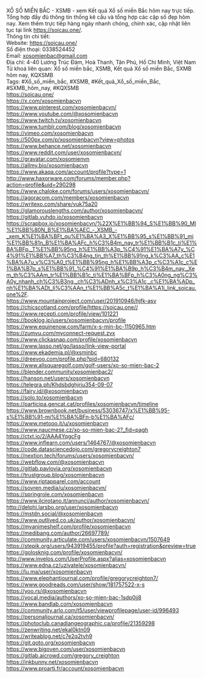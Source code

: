 XỔ SỐ MIỀN BẮC - XSMB - xem Kết quả Xổ số miền Bắc hôm nay trực tiếp. Tổng hợp đầy đủ thông tin thống kê cầu và tổng hợp các cặp số đẹp hôm nay. Xem thêm trực tiếp hàng ngày nhanh chóng, chính xác, cập nhật liên tục tại link https://soicau.one/.		
Thông tin chi tiết:		
Website: https://soicau.one/		
Số điện thoại: 0338524452		
Email: xosomienbac@gmail.com		
Địa chỉ: 4-40 Lương Trúc Đàm, Hoà Thanh, Tân Phú, Hồ Chí Minh, Việt Nam		
Từ khoá liên quan: Xổ số miền bắc, XSMB, Kết quả Xổ số miền Bắc, SXMB hôm nay, KQXSMB		
Tags: #Xổ_số_miền_bắc, #XSMB, #Kết_quả_Xổ_số_miền_Bắc, #SXMB_hôm_nay, #KQXSMB		
https://soicau.one/		
https://x.com/xosomienbacvn		
https://www.pinterest.com/xosomienbacvn/		
https://www.youtube.com/@xosomienbacvn		
https://www.twitch.tv/xosomienbacvn		
https://www.tumblr.com/blog/xosomienbacvn		
https://vimeo.com/xosomienbacvn		
https://500px.com/p/xosomienbacvn?view=photos		
https://www.behance.net/xosomienbacvn		
https://www.reddit.com/user/xosomienbacvn/		
https://gravatar.com/xosomienvn		
https://allmy.bio/xosomienbacvn		
https://www.akaqa.com/account/profile?type=1		
http://www.haxorware.com/forums/member.php?action=profile&uid=290298		
https://www.chaloke.com/forums/users/xosomienbacvn/		
https://agoracom.com/members/xosomienbacvn		
https://writexo.com/share/vuk75a20		
https://glamorouslengths.com/author/xosomienbacvn/		
https://gitlab.vuhdo.io/xosomienbacvn		
https://scrapbox.io/xosomienbacvn/%22X%E1%BB%94_S%E1%BB%90_MI%E1%BB%80N_B%E1%BA%AEC_-_XSMB_-_xem_K%E1%BA%BFt_qu%E1%BA%A3_X%E1%BB%95_s%E1%BB%91_mi%E1%BB%81n_B%E1%BA%AFc_h%C3%B4m_nay_tr%E1%BB%B1c_ti%E1%BA%BFp._T%E1%BB%95ng_h%E1%BB%A3p_%C4%91%E1%BA%A7y_%C4%91%E1%BB%A7_th%C3%B4ng_tin_th%E1%BB%91ng_k%C3%AA_c%E1%BA%A7u_v%C3%A0_t%E1%BB%95ng_h%E1%BB%A3p_c%C3%A1c_c%E1%BA%B7p_s%E1%BB%91_%C4%91%E1%BA%B9p_h%C3%B4m_nay._Xem_th%C3%AAm_tr%E1%BB%B1c_ti%E1%BA%BFp_h%C3%A0ng_ng%C3%A0y_nhanh_ch%C3%B3ng,_ch%C3%ADnh_x%C3%A1c,_c%E1%BA%ADp_nh%E1%BA%ADt_li%C3%AAn_t%E1%BB%A5c_t%E1%BA%A1i_link_soicau.one%2F.		
https://www.mountainproject.com/user/201910946/hjfk-asv		
https://chicscotland.com/profile/https://soicau.one//		
https://www.recepti.com/profile/view/101221		
https://booklog.jp/users/xosomienbacvn/profile		
https://www.equinenow.com/farm/x-s-min-bc-1150965.htm		
https://zumvu.com/myconnect-request.zvx		
https://www.clickasnap.com/profile/xosomienbacvn		
https://www.lasso.net/go/lasso/link-view-portal		
https://www.ekademia.pl/@xsminbc		
https://dreevoo.com/profile.php?pid=680132		
https://www.allsquaregolf.com/golf-users/xo-so-mien-bac-2		
https://blender.community/xosomienbac2/		
https://hanson.net/users/xosomienbacvn		
https://telegra.ph/Khdsbdghjriu354-09-07		
https://fairy.id/@xosomienbacvn		
https://solo.to/xosomienbacvn		
https://participa.gencat.cat/profiles/xosomienbacvn/timeline		
https://www.brownbook.net/business/53036747/x%E1%BB%95-s%E1%BB%91-mi%E1%BA%BFn-b%E1%BA%AFc/		
https://www.metooo.it/u/xosomienbacvn		
https://www.naucmese.cz/xo-so-mien-bac-2?_fid=pagh		
https://ctxt.io/2/AAA4YqgcFg		
https://www.inflearn.com/users/1464767/@xosomienbacvn		
https://code.datasciencedojo.com/gregorycreighton7		
https://nextion.tech/forums/users/xosomienbacvn/		
https://webflow.com/@xosomienbacvn		
https://gitlab.pavlovia.org/xosomienbacvn		
https://trustgroup.blog/xosomienbacvn		
https://www.riptapparel.com/account		
https://sovren.media/u/xosomienbacvn/		
https://springrole.com/xosomienbacvn		
https://www.ilcirotano.it/annunci/author/xosomienbacvn/		
http://delphi.larsbo.org/user/xosomienbacvn		
https://mstdn.social/@xosomienbacvn		
https://www.outlived.co.uk/author/xosomienbacvn/		
https://myanimeshelf.com/profile/xosomienbacvn		
https://medibang.com/author/26697789/		
https://community.articulate.com/users/xosomienbacvn/1507649		
https://stepik.org/users/943919455/profile?auth=registration&preview=true		
https://golosknig.com/profile/xosomienbacvn/		
http://www.invelos.com/UserProfile.aspx?alias=xosomienbacvn		
https://www.edna.cz/uzivatele/xosomienbacvn/		
https://lu.ma/user/xosomienbacvn		
https://www.elephantjournal.com/profile/gregorycreighton7/		
https://www.goodreads.com/user/show/181757522-x-s		
https://yoo.rs/@xosomienbacvn		
https://vocal.media/authors/xo-so-mien-bac-1sdp0jj8		
https://www.bandlab.com/xosomienbacvn		
https://community.arlo.com/t5/user/viewprofilepage/user-id/996493		
https://personaljournal.ca/xosomienbacvn/		
https://photoclub.canadiangeographic.ca/profile/21359298		
https://zenwriting.net/ekal0ktn09		
https://writeablog.net/c7e2q2tvh9		
https://git.qoto.org/xosomienbacvn		
https://www.bigoven.com/user/xosomienbacvn		
https://gitlab.aicrowd.com/gregory_creighton		
https://inkbunny.net/xosomienbacvn		
https://www.proarti.fr/account/xosomienbacvn		
